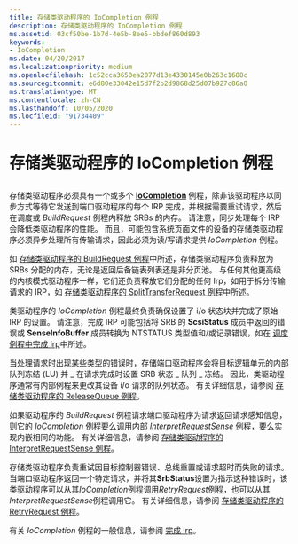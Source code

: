 ```yaml
---
title: 存储类驱动程序的 IoCompletion 例程
description: 存储类驱动程序的 IoCompletion 例程
ms.assetid: 03cf50be-1b7d-4e5b-8ee5-bbdef860d893
keywords:
- IoCompletion
ms.date: 04/20/2017
ms.localizationpriority: medium
ms.openlocfilehash: 1c52cca3650ea2077d13e4330145e0b263c1688c
ms.sourcegitcommit: e6d80e33042e15d7f2b2d9868d25d07b927c86a0
ms.translationtype: MT
ms.contentlocale: zh-CN
ms.lasthandoff: 10/05/2020
ms.locfileid: "91734409"
---
```

# <a name="storage-class-drivers-iocompletion-routines"></a>存储类驱动程序的 IoCompletion 例程


## <span id="ddk_storage_class_drivers_iocompletion_routines_kg"></span><span id="DDK_STORAGE_CLASS_DRIVERS_IOCOMPLETION_ROUTINES_KG"></span>


存储类驱动程序必须具有一个或多个 [**IoCompletion**](/windows-hardware/drivers/ddi/wdm/nc-wdm-io_completion_routine) 例程，除非该驱动程序以同步方式等待它发送到端口驱动程序的每个 IRP 完成，并根据需要重试请求，然后在调度或 *BuildRequest* 例程内释放 SRBs 的内存。 请注意，同步处理每个 IRP 会降低类驱动程序的性能。 而且，可能包含系统页面文件的设备的存储类驱动程序必须异步处理所有传输请求，因此必须为读/写请求提供 *IoCompletion* 例程。

如 [存储类驱动程序的 BuildRequest 例程](storage-class-driver-s-buildrequest-routine.md)中所述，存储类驱动程序负责释放为 SRBs 分配的内存，无论是返回后备链表列表还是非分页池。 与任何其他更高级的内核模式驱动程序一样，它们还负责释放它们分配的任何 Irp，如用于拆分传输请求的 IRP，如 [存储类驱动程序的 SplitTransferRequest 例程](storage-class-driver-s-splittransferrequest-routine.md)中所述。

类驱动程序的 *IoCompletion* 例程最终负责确保设置了 i/o 状态块并完成了原始 IRP 的设置。 请注意，完成 IRP 可能包括将 SRB 的 **ScsiStatus** 成员中返回的错误或 **SenseInfoBuffer** 成员转换为 NTSTATUS 类型值和/或记录错误，如在 [调度例程中完成 irp](../kernel/how-to-complete-an-irp-in-a-dispatch-routine.md)中所述。

当处理请求时出现某些类型的错误时，存储端口驱动程序会将目标逻辑单元的内部队列冻结 (LU) 并 \_ 在请求完成时设置 SRB 状态 \_ 队列 \_ 冻结。 因此，类驱动程序通常有内部例程来更改其设备 i/o 请求的队列状态。 有关详细信息，请参阅 [存储类驱动程序的 ReleaseQueue 例程](storage-class-driver-s-releasequeue-routine.md)。

如果驱动程序的 *BuildRequest* 例程请求端口驱动程序为请求返回请求感知信息，则它的 *IoCompletion* 例程要么调用内部 *InterpretRequestSense* 例程，要么实现内嵌相同的功能。 有关详细信息，请参阅 [存储类驱动程序的 InterpretRequestSense 例程](storage-class-driver-s-interpretrequestsense-routine.md)。

存储类驱动程序负责重试因目标控制器错误、总线重置或请求超时而失败的请求。 当端口驱动程序返回一个特定请求，并将其**SrbStatus**设置为指示这种错误时，该类驱动程序可以从其*IoCompletion*例程调用*RetryRequest*例程，也可以从其*InterpretRequestSense*例程调用它。 有关详细信息，请参阅 [存储类驱动程序的 RetryRequest 例程](storage-class-driver-s-retryrequest-routine.md)。

有关 *IoCompletion* 例程的一般信息，请参阅 [完成 irp](../kernel/completing-irps.md)。

